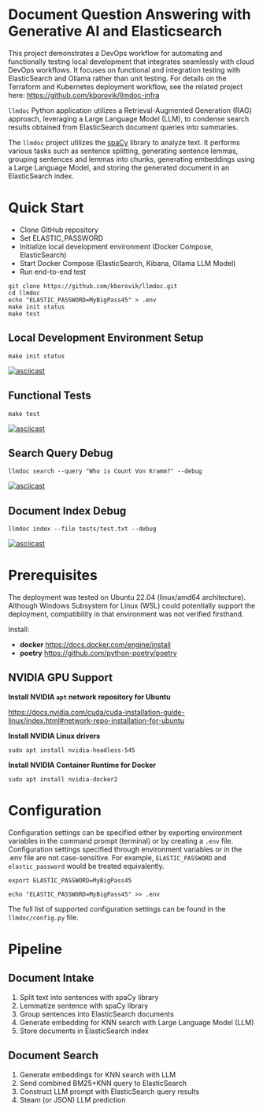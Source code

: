 # Document Question Answering with Generative AI and Elasticsearch

This project demonstrates a DevOps workflow for automating and functionally testing local development that integrates seamlessly with cloud DevOps workflows. It focuses on functional and integration testing with ElasticSearch and Ollama rather than unit testing. For details on the Terraform and Kubernetes deployment workflow, see the related project here: https://github.com/kborovik/llmdoc-infra

`llmdoc` Python application utilizes a Retrieval-Augmented Generation (RAG) approach, leveraging a Large Language Model (LLM), to condense search results obtained from ElasticSearch document queries into summaries.

The `llmdoc` project utilizes the [spaCy](https://spacy.io/) library to analyze text. It performs various tasks such as sentence splitting, generating sentence lemmas, grouping sentences and lemmas into chunks, generating embeddings using a Large Language Model, and storing the generated document in an ElasticSearch index.

# Quick Start

- Clone GitHub repository
- Set ELASTIC_PASSWORD
- Initialize local development environment (Docker Compose, ElasticSearch)
- Start Docker Compose (ElasticSearch, Kibana, Ollama LLM Model)
- Run end-to-end test

```shell
git clone https://github.com/kborovik/llmdoc.git
cd llmdoc
echo "ELASTIC_PASSWORD=MyBigPass45" > .env
make init status
make test
```

## Local Development Environment Setup

```shell
make init status
```

[![asciicast](https://asciinema.org/a/637410.svg)](https://asciinema.org/a/637410)

## Functional Tests

```shell
make test
```

[![asciicast](https://asciinema.org/a/637418.svg)](https://asciinema.org/a/637418)

## Search Query Debug

```shell
llmdoc search --query "Who is Count Von Kramm?" --debug
```

[![asciicast](https://asciinema.org/a/637410.svg)](https://asciinema.org/a/637410)

## Document Index Debug

```shell
llmdoc index --file tests/test.txt --debug
```

[![asciicast](https://asciinema.org/a/637420.svg)](https://asciinema.org/a/637420)


# Prerequisites

The deployment was tested on Ubuntu 22.04 (linux/amd64 architecture). Although Windows Subsystem for Linux (WSL) could potentially support the deployment, compatibility in that environment was not verified firsthand.

Install:

- **docker** https://docs.docker.com/engine/install
- **poetry** https://github.com/python-poetry/poetry

## NVIDIA GPU Support

**Install NVIDIA `apt` network repository for Ubuntu**

https://docs.nvidia.com/cuda/cuda-installation-guide-linux/index.html#network-repo-installation-for-ubuntu

**Install NVIDIA Linux drivers**

```
sudo apt install nvidia-headless-545
```

**Install NVIDIA Container Runtime for Docker**

```
sudo apt install nvidia-docker2
```

# Configuration

Configuration settings can be specified either by exporting environment variables in the command prompt (terminal) or by creating a `.env` file. Configuration settings specified through environment variables or in the .env file are not case-sensitive. For example, `ELASTIC_PASSWORD` and `elastic_password` would be treated equivalently.

```shell
export ELASTIC_PASSWORD=MyBigPass45
```

```shell
echo "ELASTIC_PASSWORD=MyBigPass45" >> .env
```

The full list of supported configuration settings can be found in the `llmdoc/config.py` file.

# Pipeline

## Document Intake

1. Split text into sentences with spaCy library
1. Lemmatize sentence with spaCy library
1. Group sentences into ElasticSearch documents
1. Generate embedding for KNN search with Large Language Model (LLM)
1. Store documents in ElasticSearch index

## Document Search

1. Generate embeddings for KNN search with LLM
2. Send combined BM25+KNN query to ElasticSearch
3. Construct LLM prompt with ElasticSearch query results
4. Steam (or JSON) LLM prediction
